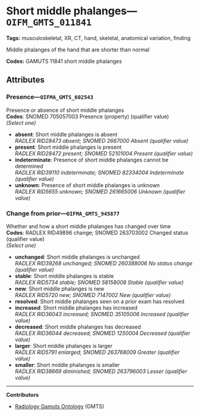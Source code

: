 # Short middle phalanges—`OIFM_GMTS_011841`

**Tags:** musculoskeletal, XR, CT, hand, skeletal, anatomical variation, finding

Middle phalanges of the hand that are shorter than normal

**Codes:** GAMUTS 11841 short middle phalanges

## Attributes

### Presence—`OIFMA_GMTS_602543`

Presence or absence of short middle phalanges  
**Codes**: SNOMED 705057003 Presence (property) (qualifier value)  
*(Select one)*

- **absent**: Short middle phalanges is absent  
_RADLEX RID28473 absent; SNOMED 2667000 Absent (qualifier value)_
- **present**: Short middle phalanges is present  
_RADLEX RID28472 present; SNOMED 52101004 Present (qualifier value)_
- **indeterminate**: Presence of short middle phalanges cannot be determined  
_RADLEX RID39110 indeterminate; SNOMED 82334004 Indeterminate (qualifier value)_
- **unknown**: Presence of short middle phalanges is unknown  
_RADLEX RID5655 unknown; SNOMED 261665006 Unknown (qualifier value)_

### Change from prior—`OIFMA_GMTS_945877`

Whether and how a short middle phalanges has changed over time  
**Codes**: RADLEX RID49896 change; SNOMED 263703002 Changed status (qualifier value)  
*(Select one)*

- **unchanged**: Short middle phalanges is unchanged  
_RADLEX RID39268 unchanged; SNOMED 260388006 No status change (qualifier value)_
- **stable**: Short middle phalanges is stable  
_RADLEX RID5734 stable; SNOMED 58158008 Stable (qualifier value)_
- **new**: Short middle phalanges is new  
_RADLEX RID5720 new; SNOMED 7147002 New (qualifier value)_
- **resolved**: Short middle phalanges seen on a prior exam has resolved  
- **increased**: Short middle phalanges has increased  
_RADLEX RID36043 increased; SNOMED 35105006 Increased (qualifier value)_
- **decreased**: Short middle phalanges has decreased  
_RADLEX RID36044 decreased; SNOMED 1250004 Decreased (qualifier value)_
- **larger**: Short middle phalanges is larger  
_RADLEX RID5791 enlarged; SNOMED 263768009 Greater (qualifier value)_
- **smaller**: Short middle phalanges is smaller  
_RADLEX RID38669 diminished; SNOMED 263796003 Lesser (qualifier value)_

---

**Contributors**

- [Radiology Gamuts Ontology](https://gamuts.net/) (GMTS)